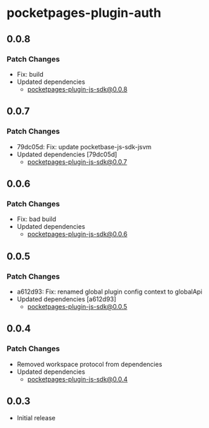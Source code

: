 # pocketpages-plugin-auth

## 0.0.8

### Patch Changes

- Fix: build
- Updated dependencies
  - pocketpages-plugin-js-sdk@0.0.8

## 0.0.7

### Patch Changes

- 79dc05d: Fix: update pocketbase-js-sdk-jsvm
- Updated dependencies [79dc05d]
  - pocketpages-plugin-js-sdk@0.0.7

## 0.0.6

### Patch Changes

- Fix: bad build
- Updated dependencies
  - pocketpages-plugin-js-sdk@0.0.6

## 0.0.5

### Patch Changes

- a612d93: Fix: renamed global plugin config context to globalApi
- Updated dependencies [a612d93]
  - pocketpages-plugin-js-sdk@0.0.5

## 0.0.4

### Patch Changes

- Removed workspace protocol from dependencies
- Updated dependencies
  - pocketpages-plugin-js-sdk@0.0.4

## 0.0.3

- Initial release
